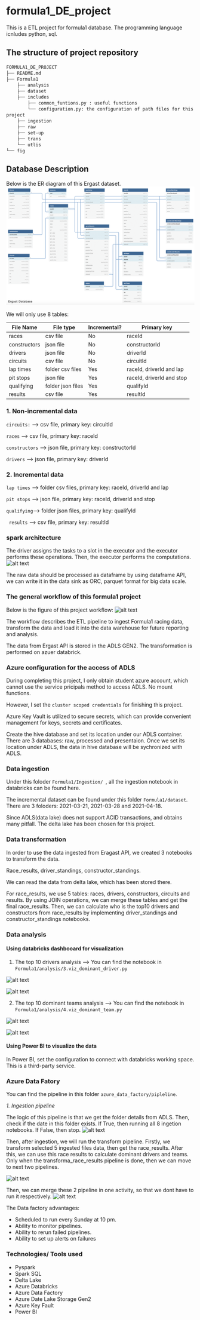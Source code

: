 # formula1_DE_project
This is a ETL project for formula1 database. The programming language icnludes python, sql.
## The structure of project repository

```
FORMULA1_DE_PROJECT
├── README.md 
├── Formula1 
    ├── analysis 
    ├── dataset
    ├── includes
        ├── common_funtions.py : useful functions 
        └── configuration.py: the configuration of path files for this project
    ├── ingestion
    ├── raw
    ├── set-up
    ├── trans
    └── utlis
└── fig 

```


## Database Description

Below is the ER diagram of this Ergast dataset.
![alt text](fig/ER_diagram.png)


We will only use 8 tables: 

| File Name     | File type        | Incremental?  | Primary key             |
| ------------- | -------------    | ------------- |------------------------ |
| races         | csv file         |   No          |raceId                   |
| constructors  | json file        |   No          |constructorId            |
| drivers       | json file        |   No          |driverId                 |
| circuits      | csv file         |   No          |circuitId                |
| lap times     | folder csv files |   Yes         |raceId, driverId and lap |
| pit stops     | json file        |   Yes         |raceId, driverId and stop|
| qualifying    | folder json files|   Yes         |qualifyId                |
| results       | csv file         |   Yes         |resultId                 |
### 1. Non-incremental data
```circuits:``` --> csv file, primary key: circuitId

```races``` --> csv file, primary key: raceId

```constructors``` --> json file, primary key: constructorId

```drivers``` --> json file, primary key: driverId

### 2. Incremental data
```lap times``` --> folder csv files, primary key: raceId, driverId and lap

```pit stops``` --> json file, primary key: raceId, driverId and stop

```qualifying```--> folder json files, primary key: qualifyId

``` results``` --> csv file, primary key: resultId


### spark architecture 


The driver assigns the tasks to a slot in the executor and the executor performs these operations. Then, the executor performs the computations.
![alt text](fig/spark_architecture.png)

The raw data should be processed as dataframe by using dataframe API, we can write it in the data sink as ORC, parquet format for big data scale.


### The general workflow of this formula1 project

Below is the figure of this project workflow:
![alt text](fig/solution_architecture.png)

The workflow describes the ETL pipeline to ingest Formula1 racing data, transform the data and load it into the data warehouse for future reporting and analysis. 


The data from Ergast API is stored in the ADLS GEN2. The transformation is performed on azuer databrick.

### Azure configuration for the access of ADLS
During completing this project, I only obtain student azure account, which cannot use the service pricipals method to access ADLS. No mount functions.

However, I set the ```cluster scoped credentials``` for finishing this project. 

Azure Key Vault is utilized to secure secrets, which can provide convenient management for keys, secrets and certificates.


Create the hive database and set its location under our ADLS container. There are 3 databases: raw, processed and presentaion. Once we set its location under ADLS, the data in hive database will be sychronized with ADLS. 

### Data ingestion

Under this foloder ```Formula1/Ingestion/ ```, all the ingestion notebook in databricks can be found here.

The incremental dataset can be found under this folder ```Formula1/dataset```. There are 3 foloders: 2021-03-21, 2021-03-28 and 2021-04-18. 

Since ADLS(data lake) does not support ACID transactions, and obtains many pitfall. The delta lake has been chosen for this project.


### Data transformation

In order to use the data ingested from Eragast API, we created 3 notebooks to transform the data. 

Race_results, driver_standings, constructor_standings.

We can read the data from delta lake, which has been stored there. 

For race_results, we use 5 tables: races, drivers, constructors, circuits and results. By using JOIN operations, we can merge these tables and get the final race_results. Then, we can calculate who is the top10 drivers and constructors from race_results by implementing driver_standings and constructor_standings notebooks.

### Data analysis
#### Using databricks dashbooard for visualization

1. The top 10 drivers analysis --> You can find the notebook in ```Formula1/analysis/3.viz_dominant_driver.py```

![alt text](fig/driver_barchart.png)


![alt text](fig/driver_area.png)


2. The top 10 dominant teams analysis --> You can find the notebook in ```Formula1/analysis/4.viz_dominant_team.py```

![alt text](fig/team_barchart.png)

![alt text](fig/team_area.png)


#### Using Power BI to visualize the data

In Power BI, set the configuration to connect with databricks working space. This is a third-party service.


### Azure Data Fatory 

You can find the pipeline in this folder ```azure_data_factory/pipleline```. 

*1. Ingestion pipeline*

The logic of this pipeline is that we get the folder details from ADLS. Then, check if the date in this folder exists. If True, then running all 8 ingetion notebooks. If False, then stop.
![alt text](fig/DF_ingestion.png)

Then, after ingestion, we will run the transform pipeline. Firstly, we transform selected 5 ingested files data, then get the race_results. After this, we can use this race results to calculate dominant drivers and teams. Only when the transforma_race_results pipeline is done, then we can move to next two pipelines.

![alt text](fig/DF_transform.png)


Then, we can merge these 2 pipeline in one activity, so that we dont have to run it respectively.
![alt text](fig/DF_process.png)

The Data factory advantages:

* Scheduled to run every Sunday at 10 pm.
* Ability to monitor pipelines.
* Ability to rerun failed pipelines.
* Ability to set up alerts on failures


### Technologies/ Tools used
* Pyspark
* Spark SQL
* Delta Lake
* Azure Databricks
* Azure Data Factory
* Azure Date Lake Storage Gen2
* Azure Key Fault
* Power BI
